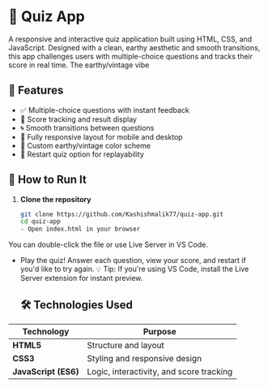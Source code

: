 # 🌿 Quiz App

A responsive and interactive quiz application built using HTML, CSS, and JavaScript. Designed with a clean, earthy aesthetic and smooth transitions, this app challenges users with multiple-choice questions and tracks their score in real time.
The earthy/vintage vibe
## 📌 Features

- ✅ Multiple-choice questions with instant feedback
- 🎯 Score tracking and result display
- 🌀 Smooth transitions between questions
- 📱 Fully responsive layout for mobile and desktop
- 🎨 Custom earthy/vintage color scheme
- 🔁 Restart quiz option for replayability

## 🚀 How to Run It

1. **Clone the repository**  
   ```bash
   git clone https://github.com/Kashishmalik77/quiz-app.git
   cd quiz-app
   - Open index.html in your browser
You can double-click the file or use Live Server in VS Code.
- Play the quiz!
Answer each question, view your score, and restart if you'd like to try again.
💡 Tip: If you're using VS Code, install the Live Server extension for instant preview.
  ## 🛠 Technologies Used

| Technology | Purpose |
|------------|---------|
| **HTML5**  | Structure and layout |
| **CSS3**   | Styling and responsive design |
| **JavaScript (ES6)** | Logic, interactivity, and score tracking |
